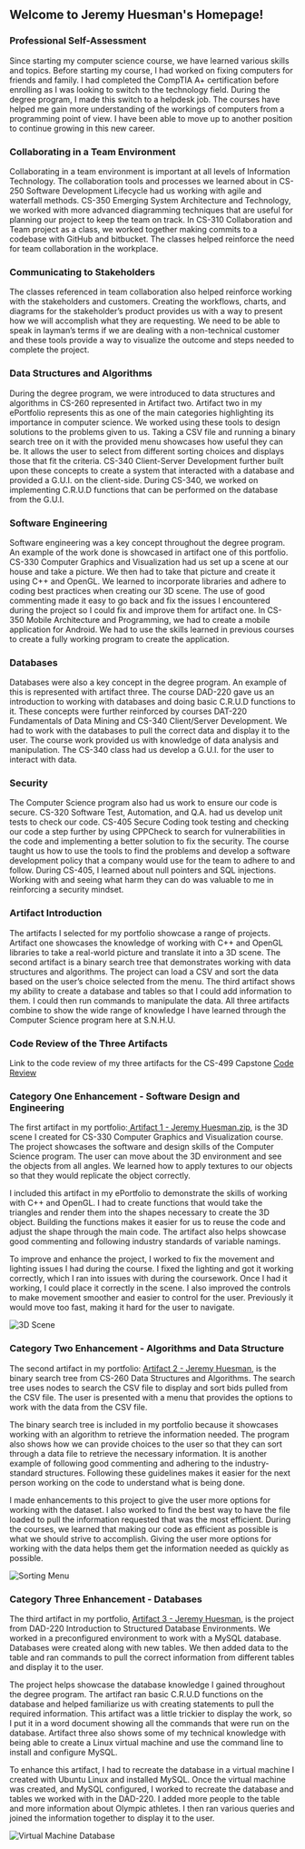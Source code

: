 ## Welcome to Jeremy Huesman's Homepage!
### Professional Self-Assessment
Since starting my computer science course, we have learned various skills and topics. Before starting my course, I had worked on fixing computers for friends and family. I had completed the CompTIA A+ certification before enrolling as I was looking to switch to the technology field. During the degree program, I made this switch to a helpdesk job. The courses have helped me gain more understanding of the workings of computers from a programming point of view. I have been able to move up to another position to continue growing in this new career.

### Collaborating in a Team Environment
Collaborating in a team environment is important at all levels of Information Technology. The collaboration tools and processes we learned about in CS-250 Software Development Lifecycle had us working with agile and waterfall methods. CS-350 Emerging System Architecture and Technology, we worked with more advanced diagramming techniques that are useful for planning our project to keep the team on track. In CS-310 Collaboration and Team project as a class, we worked together making commits to a codebase with GitHub and bitbucket. The classes helped reinforce the need for team collaboration in the workplace.

### Communicating to Stakeholders
The classes referenced in team collaboration also helped reinforce working with the stakeholders and customers. Creating the workflows, charts, and diagrams for the stakeholder’s product provides us with a way to present how we will accomplish what they are requesting. We need to be able to speak in layman’s terms if we are dealing with a non-technical customer and these tools provide a way to visualize the outcome and steps needed to complete the project.

### Data Structures and Algorithms
During the degree program, we were introduced to data structures and algorithms in CS-260 represented in Artifact two. Artifact two in my ePortfolio represents this as one of the main categories highlighting its importance in computer science. We worked using these tools to design solutions to the problems given to us. Taking a CSV file and running a binary search tree on it with the provided menu showcases how useful they can be. It allows the user to select from different sorting choices and displays those that fit the criteria. CS-340 Client-Server Development further built upon these concepts to create a system that interacted with a database and provided a G.U.I. on the client-side. During CS-340, we worked on implementing C.R.U.D functions that can be performed on the database from the G.U.I.

### Software Engineering
Software engineering was a key concept throughout the degree program. An example of the work done is showcased in artifact one of this portfolio. CS-330 Computer Graphics and Visualization had us set up a scene at our house and take a picture. We then had to take that picture and create it using C++ and OpenGL. We learned to incorporate libraries and adhere to coding best practices when creating our 3D scene. The use of good commenting made it easy to go back and fix the issues I encountered during the project so I could fix and improve them for artifact one. In CS-350 Mobile Architecture and Programming, we had to create a mobile application for Android. We had to use the skills learned in previous courses to create a fully working program to create the application.

### Databases
Databases were also a key concept in the degree program. An example of this is represented with artifact three. The course DAD-220 gave us an introduction to working with databases and doing basic C.R.U.D functions to it. These concepts were further reinforced by courses DAT-220 Fundamentals of Data Mining and CS-340 Client/Server Development. We had to work with the databases to pull the correct data and display it to the user. The course work provided us with knowledge of data analysis and manipulation. The CS-340 class had us develop a G.U.I. for the user to interact with data.

### Security
The Computer Science program also had us work to ensure our code is secure. CS-320 Software Test, Automation, and Q.A. had us develop unit tests to check our code. CS-405 Secure Coding took testing and checking our code a step further by using CPPCheck to search for vulnerabilities in the code and implementing a better solution to fix the security. The course taught us how to use the tools to find the problems and develop a software development policy that a company would use for the team to adhere to and follow. During CS-405, I learned about null pointers and SQL injections. Working with and seeing what harm they can do was valuable to me in reinforcing a security mindset.

### Artifact Introduction
The artifacts I selected for my portfolio showcase a range of projects. Artifact one showcases the knowledge of working with C++ and OpenGL libraries to take a real-world picture and translate it into a 3D scene. The second artifact is a binary search tree that demonstrates working with data structures and algorithms. The project can load a CSV and sort the data based on the user’s choice selected from the menu. The third artifact shows my ability to create a database and tables so that I could add information to them. I could then run commands to manipulate the data. All three artifacts combine to show the wide range of knowledge I have learned through the Computer Science program here at S.N.H.U.

### Code Review of the Three Artifacts
Link to the code review of my three artifacts for the CS-499 Capstone 
[ Code Review](https://youtu.be/EKrw-bkpGTQ)

### Category One Enhancement - Software Design and Engineering
The first artifact in my portfolio:[ Artifact 1 - Jeremy Huesman.zip](https://github.com/jhues97/jhues97.github.io/blob/a30dd3b6e1ae3015fd757c4236b1fe85b4b53077/Artifact%201%20-%20Jeremy%20Huesman.zip), is the 3D scene I created for CS-330 Computer Graphics and Visualization course. The project showcases the software and design skills of the Computer Science program. The user can move about the 3D environment and see the objects from all angles. We learned how to apply textures to our objects so that they would replicate the object correctly.

I included this artifact in my ePortfolio to demonstrate the skills of working with C++ and OpenGL. I had to create functions that would take the triangles and render them into the shapes necessary to create the 3D object. Building the functions makes it easier for us to reuse the code and adjust the shape through the main code. The artifact also helps showcase good commenting and following industry standards of variable namings.

To improve and enhance the project, I worked to fix the movement and lighting issues I had during the course. I fixed the lighting and got it working correctly, which I ran into issues with during the coursework. Once I had it working, I could place it correctly in the scene. I also improved the controls to make movement smoother and easier to control for the user. Previously it would move too fast, making it hard for the user to navigate.

![3D Scene](/Assets/3dscene.png)

### Category Two Enhancement - Algorithms and Data Structure
The second artifact in my portfolio: [Artifact 2 - Jeremy Huesman](https://github.com/jhues97/jhues97.github.io/blob/b7a8d17d93fc538dddf2f763bb0bc9481ece0382/Artifact%202%20-%20Jeremy%20Huesman.zip), is the binary search tree from CS-260 Data Structures and Algorithms. The search tree uses nodes to search the CSV file to display and sort bids pulled from the CSV file. The user is presented with a menu that provides the options to work with the data from the CSV file.

The binary search tree is included in my portfolio because it showcases working with an algorithm to retrieve the information needed. The program also shows how we can provide choices to the user so that they can sort through a data file to retrieve the necessary information. It is another example of following good commenting and adhering to the industry-standard structures. Following these guidelines makes it easier for the next person working on the code to understand what is being done.

I made enhancements to this project to give the user more options for working with the dataset. I also worked to find the best way to have the file loaded to pull the information requested that was the most efficient. During the courses, we learned that making our code as efficient as possible is what we should strive to accomplish. Giving the user more options for working with the data helps them get the information needed as quickly as possible.

![Sorting Menu](/Assets/art2menu.png)

### Category Three Enhancement - Databases
The third artifact in my portfolio, [Artifact 3 - Jeremy Huesman](https://github.com/jhues97/jhues97.github.io/blob/09e3ba95f229f93b048c616d43275ecc8724f2a0/Artifact%203%20-%20Jeremy%20Huesman.zip), is the project from DAD-220 Introduction to Structured Database Environments. We worked in a preconfigured environment to work with a MySQL database. Databases were created along with new tables. We then added data to the table and ran commands to pull the correct information from different tables and display it to the user.

The project helps showcase the database knowledge I gained throughout the degree program. The artifact ran basic C.R.U.D functions on the database and helped familiarize us with creating statements to pull the required information. This artifact was a little trickier to display the work, so I put it in a word document showing all the commands that were run on the database. Artifact three also shows some of my technical knowledge with being able to create a Linux virtual machine and use the command line to install and configure MySQL.

To enhance this artifact, I had to recreate the database in a virtual machine I created with Ubuntu Linux and installed MySQL. Once the virtual machine was created, and MySQL configured, I worked to recreate the database and tables we worked with in the DAD-220. I added more people to the table and more information about Olympic athletes. I then ran various queries and joined the information together to display it to the user.

![Virtual Machine Database](/Assets/art3database.png)

